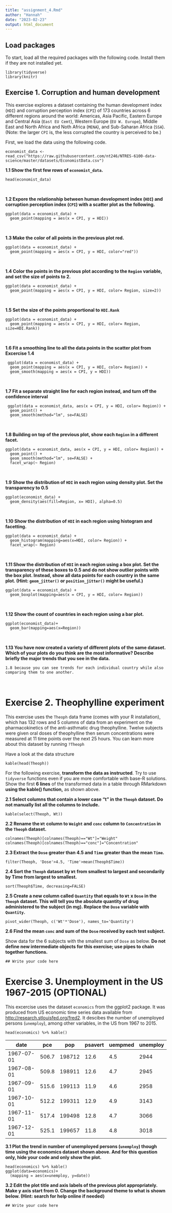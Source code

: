 ```yaml
---
title: "assignment_4.Rmd"
author: "Hannah"
date: "2023-02-23"
output: html_document
---
```


## Load packages
To start, load all the required packages with the following code. Install them if they are not installed yet.
```{r, eval=FALSE}
library(tidyverse)
library(knitr)
``` 

## Exercise 1. Corruption and human development
This exercise explores a dataset containing the human development index (`HDI`) and corruption perception index (`CPI`) of 173 countries across 6 different regions around the world: Americas, Asia Pacific, Eastern Europe and Central Asia (`East EU Cemt`), Western Europe (`EU W. Europe`), Middle East and North Africa and Noth Africa (`MENA`), and Sub-Saharan Africa (`SSA`). (Note: the larger `CPI` is, the less corrupted the country is perceived to be.)


First, we load the data using the following code.
```{r}
economist_data <- read_csv("https://raw.githubusercontent.com/nt246/NTRES-6100-data-science/master/datasets/EconomistData.csv")
```

**1.1 Show the first few rows of `economist_data`.**
```{r}
head(economist_data)
```
<br> 
  
**1.2 Expore the relationship between human development index (`HDI`) and corruption perception index (`CPI`) with a scatter plot as the following.**
```{r}
ggplot(data = economist_data) + 
  geom_point(mapping = aes(x = CPI, y = HDI)) 
```
<br>

**1.3 Make the color of all points in the previous plot red.**
```{r}
ggplot(data = economist_data) + 
  geom_point(mapping = aes(x = CPI, y = HDI, color="red")) 
```
<br>

**1.4 Color the points in the previous plot according to the `Region` variable, and set the size of points to 2.**
```{r}
ggplot(data = economist_data) + 
  geom_point(mapping = aes(x = CPI, y = HDI, color= Region, size=2)) 
```
<br>

**1.5 Set the size of the points proportional to `HDI.Rank`**
```{r}
ggplot(data = economist_data) + 
  geom_point(mapping = aes(x = CPI, y = HDI, color= Region, size=HDI.Rank)) 
```
<br>

**1.6 Fit a smoothing line to all the data points in the scatter plot from Excercise 1.4**
```{r}
 ggplot(data = economist_data) + 
  geom_point(mapping = aes(x = CPI, y = HDI, color= Region)) +
  geom_smooth(mapping = aes(x = CPI, y = HDI))
```
<br>

**1.7 Fit a separate straight line for each region instead, and turn off the confidence interval**

```{r}
 ggplot(data = economist_data, aes(x = CPI, y = HDI, color= Region)) + 
  geom_point() +
  geom_smooth(method="lm", se=FALSE)
```
<br>

**1.8 Building on top of the previous plot, show each `Region` in a different facet.**
```{r}
ggplot(data = economist_data, aes(x = CPI, y = HDI, color= Region)) + 
  geom_point() +
  geom_smooth(method="lm", se=FALSE) +
  facet_wrap(~ Region)
```
<br>

**1.9 Show the distribution of `HDI` in each region using density plot. Set the transparency to 0.5**
```{r}
ggplot(economist_data) +
  geom_density(aes(fill=Region, x= HDI), alpha=0.5)
```
<br>

**1.10 Show the distribution of `HDI` in each region using histogram and facetting.**
```{r}
ggplot(data = economist_data) + 
  geom_histogram(mapping=aes(x=HDI, color= Region)) +
  facet_wrap(~ Region)
```
<br>

**1.11 Show the distribution of `HDI` in each region using a box plot. Set the transparency of these boxes to 0.5 and do not show outlier points with the box plot. Instead, show all data points for each country in the same plot. (Hint: `geom_jitter()` or `position_jitter()` might be useful.)**
```{r}
ggplot(data = economist_data) + 
  geom_boxplot(mapping=aes(x = CPI, y = HDI, color= Region))

```
<br>

**1.12 Show the count of countries in each region using a bar plot.**
```{r}
ggplot(economist_data)+
  geom_bar(mapping=aes(x=Region))
```
<br>

**1.13 You have now created a variety of different plots of the same dataset. Which of your plots do you think are the most informative? Describe briefly the major trends that you see in the data.**
```{r}
1.8 because you can see trends for each individual country while also comparing them to one another. 
```
<br>


# Exercise 2. Theophylline experiment

This exercise uses the `Theoph` data frame (comes with your R installation), which has 132 rows and 5 columns of data from an experiment on the pharmacokinetics of the anti-asthmatic drug theophylline. Twelve subjects were given oral doses of theophylline then serum concentrations were measured at 11 time points over the next 25 hours. You can learn more about this dataset by running `?Theoph`

Have a look at the data structure
```{r}
kable(head(Theoph))
```
For the following exercise, **transform the data as instructed**. Try to use `tidyverse` functions even if you are more comfortable with base-R solutions. Show the first **6 lines** of the transformed data in a table through RMarkdown **using the kable() function,** as shown above.

**2.1 Select columns that contain a lower case “t” in the `Theoph` dataset. Do not manually list all the columns to include.**
```{r}
kable(select(Theoph, Wt))
```


**2.2 Rename the `Wt` column to `Weight` and `conc` column to `Concentration` in the `Theoph` dataset.**
```{r}
colnames(Theoph)[colnames(Theoph)=="Wt"]="Weight"
colnames(Theoph)[colnames(Theoph)=="conc"]="Concentration"
```


**2.3 Extract the `Dose` greater than 4.5 and `Time` greater than the mean `Time`.**
```{r}
filter(Theoph, 'Dose'>4.5, 'Time'>mean(Theoph$Time))
```


**2.4 Sort the `Theoph` dataset by `Wt` from smallest to largest and secondarily by Time from largest to smallest.**
```{r}
sort(Theoph$Time, decreasing=FALSE)
```


**2.5 Create a new column called `Quantity` that equals to `Wt` x `Dose` in the `Theoph` dataset. This will tell you the absolute quantity of drug administered to the subject (in mg). Replace the `Dose` variable with `Quantity`.**
```{r}
pivot_wider(Theoph, c('Wt'*'Dose'), names_to='Quantity')
```


**2.6 Find the mean `conc` and sum of the `Dose` received by each test subject.**


Show data for the 6 subjects with the smallest sum of `Dose` as below. **Do not define new intermediate objects for this exercise; use pipes to chain together functions.**
```{r}
## Write your code here
```

# Exercise 3. Unemployment in the US 1967-2015 (OPTIONAL)
This excercise uses the dataset `economics` from the ggplot2 package. It was produced from US economic time series data available from http://research.stlouisfed.org/fred2. It descibes the number of unemployed persons (`unemploy`), among other variables, in the US from 1967 to 2015.
```{r}
head(economics) %>% kable()
```


date       |	pce   |	 pop   | psavert |	uempmed |	unemploy
-----------|--------|--------|---------|----------|---------
1967-07-01 |  506.7 |	198712 | 	12.6   | 	 4.5	  |  2944
1967-08-01 |	509.8	| 198911 | 	12.6 	 |   4.7	  |  2945
1967-09-01 |	515.6	| 199113 | 	11.9	 |   4.6	  |  2958
1967-10-01 |	512.2	| 199311 |	12.9	 |   4.9	  |  3143
1967-11-01 |	517.4	| 199498 |	12.8	 |   4.7	  |  3066
1967-12-01 |	525.1	| 199657 |	11.8	 |   4.8	  |  3018

**3.1 Plot the trend in number of unemployed persons (`unemploy`) though time using the economics dataset shown above. And for this question only, hide your code and only show the plot.**
```{r}
head(economics) %>% kable()
ggplot(data=economics)+
  (mapping = aes(x=unemploy, y=date))
```


**3.2 Edit the plot title and axis labels of the previous plot appropriately. Make y axis start from 0. Change the background theme to what is shown below. (Hint: search for help online if needed)**
```{r}
## Write your code here
```
